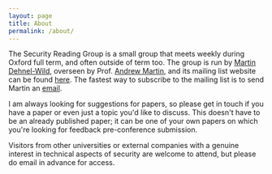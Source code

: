 ```yaml
---
layout: page
title: About
permalink: /about/
---
```


The Security Reading Group is a small group that meets weekly during Oxford full term, and often outside of term too. The group is run by [Martin Dehnel-Wild](https://www.cs.ox.ac.uk/people/martin.dehnel-wild/), overseen by Prof. [Andrew Martin](https://www.cs.ox.ac.uk/people/andrew.martin/), and its mailing list website can be found [here](https://mailman.cs.ox.ac.uk/mailman/listinfo/se-read). The fastest way to subscribe to the mailing list is to send Martin an [email](mailto:martin.dehnel-wild@cs.ox.ac.uk).

I am always looking for suggestions for papers, so please get in touch if you have a paper or even just a topic you'd like to discuss. This doesn't have to be an already published paper; it can be one of your own papers on which you're looking for feedback pre-conference submission.

Visitors from other universities or external companies with a genuine interest in technical aspects of security are welcome to attend, but please do email in advance for access.